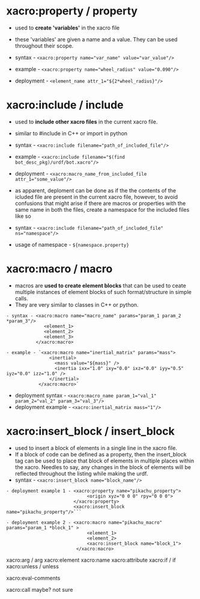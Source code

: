 
# xacro:property / property
  - used to **create 'variables'** in the xacro file
  - these 'variables' are given a name and a value. They can be used throughout their scope.
  - syntax - `<xacro:property name="var_name" value="var_value"/>`
  
  - example - `<xacro:property name="wheel_radius" value="0.090"/>`
  
  - deployment - `<element_name attr_1="${2*wheel_radius}"/>`
  
  
# xacro:include / include
  - used to **include other xacro files** in the current xacro file.
  - similar to #include in C++ or import in python
  
  - syntax - `<xacro:include filename="path_of_included_file"/>`
  
  - example - `<xacro:include filename="$(find bot_desc_pkg)/urdf/bot.xacro"/>`
  
  - deployment - `<xacro:macro_name_from_included_file attr_1="some_value"/>`
  
  - as apparent, deploment can be done as if the the contents of the icluded file are 
  present in the current xacro file, however, to avoid confusions that might arise if there are macros or
  properties with the same name in both the files, create a namespace for the included files like so
  
  - syntax - `<xacro:include filename="path_of_included_file" ns="namespace"/>`
  - usage of namespace - `${namespace.property}`
  
  
  
# xacro:macro / macro
  - macros are **used to create element blocks** that can be used to ceate multiple instances of element blocks
  of such format/structure in simple calls.
  - They are very similar to classes in C++ or python.
  ```
  - syntax - <xacro:macro name="macro_name" params="param_1 param_2 *param_3"/>
                <element_1>
                <element_2>
                <element_3>
             </xacro:macro>
             
  - example - `<xacro:macro name="inertial_matrix" params="mass">
                  <inertial>
                    <mass value="${mass}" />
                    <inertia ixx="1.0" ixy="0.0" ixz="0.0" iyy="0.5" iyz="0.0" izz="1.0" />
                  </inertial>
              </xacro:macro>`    
  ```      
  - deployment syntax - `<xacro:macro_name param_1="val_1" param_2="val_2" param_3="val_3"/>`  
  - deployment example - `<xacro:inertial_matrix mass="1"/>`
  
  
  
# xacro:insert_block / insert_block
  - used to insert a block of elements in a single line in the xacro file. 
  - If a block of code can be defined as a property, then the insert_block tag can be used to place that block of elements in     multiple places within the xacro. Needles to say, any changes in the block of elements will be reflected throughout the listing while making the urdf.
  - syntax - `<xacro:insert_block name="block_name"/>`
  ```
  - deployment example 1 - <xacro:property name="pikachu_property">
                                <origin xyz="0 0 0" rpy="0 0 0"> 
                           </xacro:property>                           
                           <xacro:insert_block name="pikachu_property"/>```
                           
  - deployment example 2 - <xacro:macro name="pikachu_macro" params="param_1 *block_1" >
                                <element_1>
                                <element_2>
                                <xacro:insert_block name="block_1">
                            </xacro:macro>
```
xacro:arg / arg
xacro:element
xacro:name
xacro:attribute
xacro:if / if
xacro:unless / unless

xacro:eval-comments

xacro:call maybe? not sure
